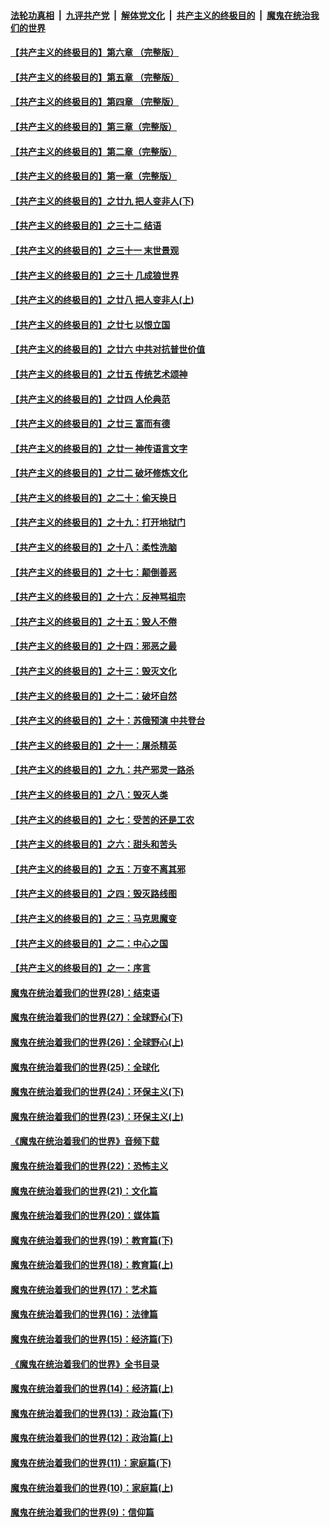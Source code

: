 ####  [法轮功真相](../../../../basic/blob/master/README.md?t=10150701) &nbsp;|&nbsp; [九评共产党](../../../../9ping.md/blob/master/README.md?t=10150701) &nbsp;|&nbsp; [解体党文化](../../../../jtdwh.md/blob/master/README.md?t=10150701)  &nbsp;|&nbsp; [共产主义的终极目的](../../../../gczydzjmd.md/blob/master/README.md?t=10150701) &nbsp;|&nbsp; [魔鬼在统治我们的世界](../../../../mgztzwmdsj.md/blob/master/README.md?t=10150701) 

#### [【共产主义的终极目的】第六章 （完整版）](../pages/nsc422/n11428913.md?t=10150701) 

#### [【共产主义的终极目的】第五章 （完整版）](../pages/nsc422/n11428912.md?t=10150701) 

#### [【共产主义的终极目的】第四章 （完整版）](../pages/nsc422/n11428907.md?t=10150701) 

#### [【共产主义的终极目的】第三章（完整版）](../pages/nsc422/n11428848.md?t=10150701) 

#### [【共产主义的终极目的】第二章（完整版）](../pages/nsc422/n11428831.md?t=10150701) 

#### [【共产主义的终极目的】第一章（完整版）](../pages/nsc422/n11417651.md?t=10150701) 

#### [【共产主义的终极目的】之廿九 把人变非人(下)](../pages/nsc422/n11344140.md?t=10150701) 

#### [【共产主义的终极目的】之三十二 结语](../pages/nsc422/n11360535.md?t=10150701) 

#### [【共产主义的终极目的】之三十一 末世景观](../pages/nsc422/n11351129.md?t=10150701) 

#### [【共产主义的终极目的】之三十 几成狼世界](../pages/nsc422/n11348280.md?t=10150701) 

#### [【共产主义的终极目的】之廿八 把人变非人(上)](../pages/nsc422/n11340492.md?t=10150701) 

#### [【共产主义的终极目的】之廿七 以恨立国](../pages/nsc422/n11336944.md?t=10150701) 

#### [【共产主义的终极目的】之廿六 中共对抗普世价值](../pages/nsc422/n11324785.md?t=10150701) 

#### [【共产主义的终极目的】之廿五 传统艺术颂神](../pages/nsc422/n11296396.md?t=10150701) 

#### [【共产主义的终极目的】之廿四 人伦典范](../pages/nsc422/n11296397.md?t=10150701) 

#### [【共产主义的终极目的】之廿三 富而有德](../pages/nsc422/n11283598.md?t=10150701) 

#### [【共产主义的终极目的】之廿一 神传语言文字](../pages/nsc422/n11263265.md?t=10150701) 

#### [【共产主义的终极目的】之廿二 破坏修炼文化](../pages/nsc422/n11245728.md?t=10150701) 

#### [【共产主义的终极目的】之二十：偷天换日](../pages/nsc422/n11238846.md?t=10150701) 

#### [【共产主义的终极目的】之十九：打开地狱门](../pages/nsc422/n11206376.md?t=10150701) 

#### [【共产主义的终极目的】之十八：柔性洗脑](../pages/nsc422/n11199994.md?t=10150701) 

#### [【共产主义的终极目的】之十七：颠倒善恶](../pages/nsc422/n11179782.md?t=10150701) 

#### [【共产主义的终极目的】之十六：反神骂祖宗](../pages/nsc422/n11166798.md?t=10150701) 

#### [【共产主义的终极目的】之十五：毁人不倦](../pages/nsc422/n11166792.md?t=10150701) 

#### [【共产主义的终极目的】之十四：邪恶之最](../pages/nsc422/n11150249.md?t=10150701) 

#### [【共产主义的终极目的】之十三：毁灭文化](../pages/nsc422/n11135227.md?t=10150701) 

#### [【共产主义的终极目的】之十二：破坏自然](../pages/nsc422/n11135214.md?t=10150701) 

#### [【共产主义的终极目的】之十：苏俄预演 中共登台](../pages/nsc422/n11118424.md?t=10150701) 

#### [【共产主义的终极目的】之十一：屠杀精英](../pages/nsc422/n11118442.md?t=10150701) 

#### [【共产主义的终极目的】之九：共产邪灵一路杀](../pages/nsc422/n11114139.md?t=10150701) 

#### [【共产主义的终极目的】之八：毁灭人类](../pages/nsc422/n11108503.md?t=10150701) 

#### [【共产主义的终极目的】之七：受苦的还是工农](../pages/nsc422/n11101809.md?t=10150701) 

#### [【共产主义的终极目的】之六：甜头和苦头](../pages/nsc422/n11096971.md?t=10150701) 

#### [【共产主义的终极目的】之五：万变不离其邪](../pages/nsc422/n11091285.md?t=10150701) 

#### [【共产主义的终极目的】之四：毁灭路线图](../pages/nsc422/n11086284.md?t=10150701) 

#### [【共产主义的终极目的】之三：马克思魔变](../pages/nsc422/n11061941.md?t=10150701) 

#### [【共产主义的终极目的】之二：中心之国](../pages/nsc422/n11047728.md?t=10150701) 

#### [【共产主义的终极目的】之一：序言](../pages/nsc422/n11086077.md?t=10150701) 

#### [魔鬼在统治着我们的世界(28)：结束语](../pages/nsc422/n10936246.md?t=10150701) 

#### [魔鬼在统治着我们的世界(27)：全球野心(下)](../pages/nsc422/n10928319.md?t=10150701) 

#### [魔鬼在统治着我们的世界(26)：全球野心(上)](../pages/nsc422/n10900318.md?t=10150701) 

#### [魔鬼在统治着我们的世界(25)：全球化](../pages/nsc422/n10788205.md?t=10150701) 

#### [魔鬼在统治着我们的世界(24)：环保主义(下)](../pages/nsc422/n10695307.md?t=10150701) 

#### [魔鬼在统治着我们的世界(23)：环保主义(上)](../pages/nsc422/n10688613.md?t=10150701) 

#### [《魔鬼在统治着我们的世界》音频下载](../pages/nsc422/n10635553.md?t=10150701) 

#### [魔鬼在统治着我们的世界(22)：恐怖主义](../pages/nsc422/n10614727.md?t=10150701) 

#### [魔鬼在统治着我们的世界(21)：文化篇](../pages/nsc422/n10597706.md?t=10150701) 

#### [魔鬼在统治着我们的世界(20)：媒体篇](../pages/nsc422/n10586579.md?t=10150701) 

#### [魔鬼在统治着我们的世界(19)：教育篇(下)](../pages/nsc422/n10564808.md?t=10150701) 

#### [魔鬼在统治着我们的世界(18)：教育篇(上)](../pages/nsc422/n10526970.md?t=10150701) 

#### [魔鬼在统治着我们的世界(17)：艺术篇](../pages/nsc422/n10499093.md?t=10150701) 

#### [魔鬼在统治着我们的世界(16)：法律篇](../pages/nsc422/n10485969.md?t=10150701) 

#### [魔鬼在统治着我们的世界(15)：经济篇(下)](../pages/nsc422/n10469975.md?t=10150701) 

#### [《魔鬼在统治着我们的世界》全书目录](../pages/nsc422/n10464261.md?t=10150701) 

#### [魔鬼在统治着我们的世界(14)：经济篇(上)](../pages/nsc422/n10457370.md?t=10150701) 

#### [魔鬼在统治着我们的世界(13)：政治篇(下)](../pages/nsc422/n10448270.md?t=10150701) 

#### [魔鬼在统治着我们的世界(12)：政治篇(上)](../pages/nsc422/n10444576.md?t=10150701) 

#### [魔鬼在统治着我们的世界(11)：家庭篇(下)](../pages/nsc422/n10440961.md?t=10150701) 

#### [魔鬼在统治着我们的世界(10)：家庭篇(上)](../pages/nsc422/n10435448.md?t=10150701) 

#### [魔鬼在统治着我们的世界(9)：信仰篇](../pages/nsc422/n10432159.md?t=10150701) 

